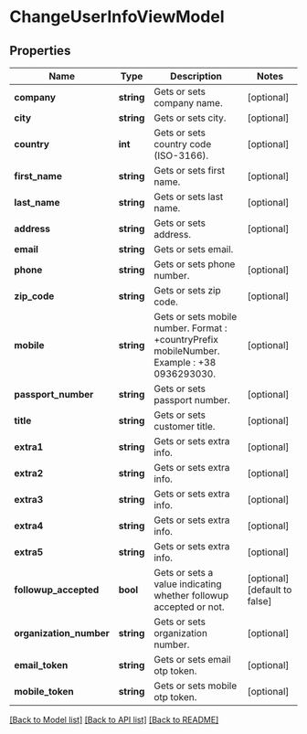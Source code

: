 # ChangeUserInfoViewModel

## Properties
Name | Type | Description | Notes
------------ | ------------- | ------------- | -------------
**company** | **string** | Gets or sets company name. | [optional] 
**city** | **string** | Gets or sets city. | [optional] 
**country** | **int** | Gets or sets country code (ISO-3166). | [optional] 
**first_name** | **string** | Gets or sets first name. | [optional] 
**last_name** | **string** | Gets or sets last name. | [optional] 
**address** | **string** | Gets or sets address. | [optional] 
**email** | **string** | Gets or sets email. | 
**phone** | **string** | Gets or sets phone number. | [optional] 
**zip_code** | **string** | Gets or sets zip code. | [optional] 
**mobile** | **string** | Gets or sets mobile number. Format : +countryPrefix mobileNumber. Example : +38 0936293030. | [optional] 
**passport_number** | **string** | Gets or sets passport number. | [optional] 
**title** | **string** | Gets or sets customer title. | [optional] 
**extra1** | **string** | Gets or sets extra info. | [optional] 
**extra2** | **string** | Gets or sets extra info. | [optional] 
**extra3** | **string** | Gets or sets extra info. | [optional] 
**extra4** | **string** | Gets or sets extra info. | [optional] 
**extra5** | **string** | Gets or sets extra info. | [optional] 
**followup_accepted** | **bool** | Gets or sets a value indicating whether followup accepted or not. | [optional] [default to false]
**organization_number** | **string** | Gets or sets organization number. | [optional] 
**email_token** | **string** | Gets or sets email otp token. | [optional] 
**mobile_token** | **string** | Gets or sets mobile otp token. | [optional] 

[[Back to Model list]](../../README.md#documentation-for-models) [[Back to API list]](../../README.md#documentation-for-api-endpoints) [[Back to README]](../../README.md)

